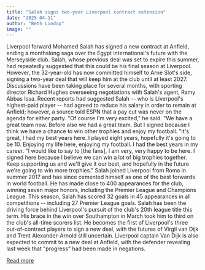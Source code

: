 ```yaml
---
title: "Salah signs two-year Liverpool contract extension"
date: "2025-04-11"
author: "Beth Lindop"
image: ""
---
```


Liverpool forward Mohamed Salah has signed a new contract at Anfield, ending a monthslong saga over the Egypt international's future with the Merseyside club.
Salah, whose previous deal was set to expire this summer, had repeatedly suggested that this could be his final season at Liverpool. However, the 32-year-old has now committed himself to Arne Slot's side, signing a two-year deal that will keep him at the club until at least 2027.
Discussions have been taking place for several months, with sporting director Richard Hughes overseeing negotiations with Salah's agent, Ramy Abbas Issa.
Recent reports had suggested Salah -- who is Liverpool's highest-paid player -- had agreed to reduce his salary in order to remain at Anfield; however, a source told ESPN that a pay cut was never on the agenda for either party.
"Of course I'm very excited," he said. "We have a great team now. Before also we had a great team. But I signed because I think we have a chance to win other trophies and enjoy my football.
"It's great, I had my best years here. I played eight years, hopefully it's going to be 10. Enjoying my life here, enjoying my football. I had the best years in my career.
"I would like to say to [the fans], I am very, very happy to be here. I signed here because I believe we can win a lot of big trophies together. Keep supporting us and we'll give it our best, and hopefully in the future we're going to win more trophies."
Salah joined Liverpool from Roma in summer 2017 and has since cemented himself as one of the best forwards in world football.
He has made close to 400 appearances for the club, winning seven major honors, including the Premier League and Champions League. This season, Salah has scored 32 goals in 45 appearances in all competitions -- including 27 Premier League goals.
Salah has been the driving force behind Liverpool's pursuit of the club's 20th league title this term. His brace in the win over Southampton in March took him to third on the club's all-time scorers list.
He becomes the first of Liverpool's three out-of-contract players to sign a new deal, with the futures of Virgil van Dijk and Trent Alexander-Arnold still uncertain.
Liverpool captain Van Dijk is also expected to commit to a new deal at Anfield, with the defender revealing last week that "progress" had been made in negations.

[Read more](https://www.espn.com/soccer/story/_/id/42870899/mohamed-salah-liverpool-star-signs-contract-extension)
